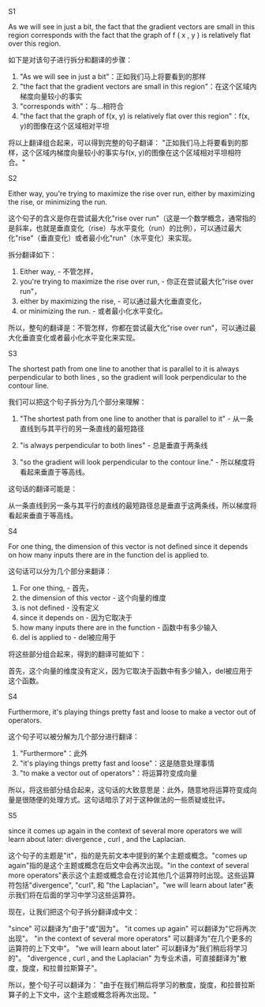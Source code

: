S1

As we will see in just a bit, the fact that the gradient vectors are small in this  region corresponds with the fact that the graph of f ( x , y ) is relatively flat over  this region. 

如下是对该句子进行拆分和翻译的步骤：

1. "As we will see in just a bit"：正如我们马上将要看到的那样
2. "the fact that the gradient vectors are small in this region"：在这个区域内梯度向量较小的事实
3. "corresponds with"：与...相符合
4. "the fact that the graph of f(x, y) is relatively flat over this region"：f(x, y)的图像在这个区域相对平坦

将以上翻译组合起来，可以得到完整的句子翻译：
"正如我们马上将要看到的那样，这个区域内梯度向量较小的事实与f(x, y)的图像在这个区域相对平坦相符合。"





S2

Either way, you're trying to maximize the rise over run, either by maximizing the rise, or minimizing the run. 

这个句子的含义是你在尝试最大化"rise over run"（这是一个数学概念，通常指的是斜率，也就是垂直变化（rise）与水平变化（run）的比例），可以通过最大化"rise"（垂直变化）或者最小化"run"（水平变化）来实现。

拆分翻译如下：

1. Either way, - 不管怎样，
2. you're trying to maximize the rise over run, - 你正在尝试最大化"rise over run"，
3. either by maximizing the rise, - 可以通过最大化垂直变化，
4. or minimizing the run. - 或者最小化水平变化。

所以，整句的翻译是：不管怎样，你都在尝试最大化"rise over run"，可以通过最大化垂直变化或者最小化水平变化来实现。





S3

The shortest path from one line to another that is parallel to it is always perpendicular to both lines , so the gradient will look perpendicular to the contour line. 

我们可以把这个句子拆分为几个部分来理解：

1. "The shortest path from one line to another that is parallel to it" - 从一条直线到与其平行的另一条直线的最短路径

2. "is always perpendicular to both lines" - 总是垂直于两条线

3. "so the gradient will look perpendicular to the contour line." - 所以梯度将看起来垂直于等高线。

这句话的翻译可能是：

从一条直线到另一条与其平行的直线的最短路径总是垂直于这两条线，所以梯度将看起来垂直于等高线。





S4

For one thing, the dimension of this vector is not defined since it depends on how many inputs there are in the function   del is applied to.

这句话可以分为几个部分来翻译：

1. For one thing, - 首先，
2. the dimension of this vector - 这个向量的维度
3. is not defined - 没有定义
4. since it depends on - 因为它取决于
5. how many inputs there are in the function - 函数中有多少输入
6. del is applied to - del被应用于

将这些部分组合起来，得到的翻译可能如下：

首先，这个向量的维度没有定义，因为它取决于函数中有多少输入，del被应用于这个函数。





S4

Furthermore, it's playing things pretty fast and loose to make a vector out of operators. 

这个句子可以被分解为几个部分进行翻译：

1. "Furthermore"：此外
2. "it's playing things pretty fast and loose"：这是随意处理事情
3. "to make a vector out of operators"：将运算符变成向量

所以，将这些部分结合起来，这句话的大致意思是：此外，随意地将运算符变成向量是很随便的处理方式。这句话暗示了对于这种做法的一些质疑或批评。





S5

since it comes up again in the context of several more operators we will learn about later: divergence , curl , and the Laplacian. 

这个句子的主题是"it"，指的是先前文本中提到的某个主题或概念。"comes up again"指的是这个主题或概念在后文中会再次出现。"in the context of several more operators"表示这个主题或概念会在讨论其他几个运算符时出现。这些运算符包括"divergence", "curl", 和 "the Laplacian"。"we will learn about later"表示我们将在后面的学习中学习这些运算符。

现在，让我们把这个句子拆分翻译成中文：

"since" 可以翻译为"由于"或"因为"。
"it comes up again" 可以翻译为"它将再次出现"。
"in the context of several more operators" 可以翻译为"在几个更多的运算符的上下文中"。
"we will learn about later" 可以翻译为"我们稍后将学习的"。
"divergence , curl , and the Laplacian" 为专业术语，可直接翻译为"散度，旋度，和拉普拉斯算子"。

所以，整个句子可以翻译为： "由于在我们稍后将学习的散度，旋度，和拉普拉斯算子的上下文中，这个主题或概念将再次出现。"

